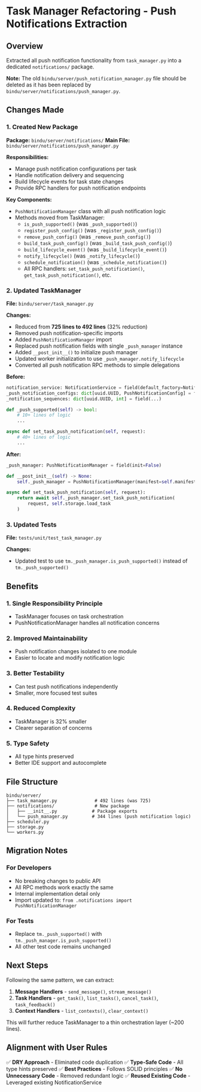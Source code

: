 # Task Manager Refactoring - Push Notifications Extraction

## Overview
Extracted all push notification functionality from `task_manager.py` into a dedicated `notifications/` package.

**Note:** The old `bindu/server/push_notification_manager.py` file should be deleted as it has been replaced by `bindu/server/notifications/push_manager.py`.

## Changes Made

### 1. Created New Package
**Package:** `bindu/server/notifications/`
**Main File:** `bindu/server/notifications/push_manager.py`

**Responsibilities:**
- Manage push notification configurations per task
- Handle notification delivery and sequencing
- Build lifecycle events for task state changes
- Provide RPC handlers for push notification endpoints

**Key Components:**
- `PushNotificationManager` class with all push notification logic
- Methods moved from TaskManager:
  - `is_push_supported()` (was `_push_supported()`)
  - `register_push_config()` (was `_register_push_config()`)
  - `remove_push_config()` (was `_remove_push_config()`)
  - `build_task_push_config()` (was `_build_task_push_config()`)
  - `build_lifecycle_event()` (was `_build_lifecycle_event()`)
  - `notify_lifecycle()` (was `_notify_lifecycle()`)
  - `schedule_notification()` (was `_schedule_notification()`)
  - All RPC handlers: `set_task_push_notification()`, `get_task_push_notification()`, etc.

### 2. Updated TaskManager
**File:** `bindu/server/task_manager.py`

**Changes:**
- Reduced from **725 lines to 492 lines** (32% reduction)
- Removed push notification-specific imports
- Added `PushNotificationManager` import
- Replaced push notification fields with single `_push_manager` instance
- Added `__post_init__()` to initialize push manager
- Updated worker initialization to use `_push_manager.notify_lifecycle`
- Converted all push notification RPC methods to simple delegations

**Before:**
```python
notification_service: NotificationService = field(default_factory=NotificationService)
_push_notification_configs: dict[uuid.UUID, PushNotificationConfig] = field(...)
_notification_sequences: dict[uuid.UUID, int] = field(...)

def _push_supported(self) -> bool:
    # 10+ lines of logic
    ...

async def set_task_push_notification(self, request):
    # 40+ lines of logic
    ...
```

**After:**
```python
_push_manager: PushNotificationManager = field(init=False)

def __post_init__(self) -> None:
    self._push_manager = PushNotificationManager(manifest=self.manifest)

async def set_task_push_notification(self, request):
    return await self._push_manager.set_task_push_notification(
        request, self.storage.load_task
    )
```

### 3. Updated Tests
**File:** `tests/unit/test_task_manager.py`

**Changes:**
- Updated test to use `tm._push_manager.is_push_supported()` instead of `tm._push_supported()`

## Benefits

### 1. **Single Responsibility Principle**
- TaskManager focuses on task orchestration
- PushNotificationManager handles all notification concerns

### 2. **Improved Maintainability**
- Push notification changes isolated to one module
- Easier to locate and modify notification logic

### 3. **Better Testability**
- Can test push notifications independently
- Smaller, more focused test suites

### 4. **Reduced Complexity**
- TaskManager is 32% smaller
- Clearer separation of concerns

### 5. **Type Safety**
- All type hints preserved
- Better IDE support and autocomplete

## File Structure

```
bindu/server/
├── task_manager.py              # 492 lines (was 725)
├── notifications/               # New package
│   ├── __init__.py             # Package exports
│   └── push_manager.py         # 344 lines (push notification logic)
├── scheduler.py
├── storage.py
└── workers.py
```

## Migration Notes

### For Developers
- No breaking changes to public API
- All RPC methods work exactly the same
- Internal implementation detail only
- Import updated to: `from .notifications import PushNotificationManager`

### For Tests
- Replace `tm._push_supported()` with `tm._push_manager.is_push_supported()`
- All other test code remains unchanged

## Next Steps

Following the same pattern, we can extract:
1. **Message Handlers** - `send_message()`, `stream_message()`
2. **Task Handlers** - `get_task()`, `list_tasks()`, `cancel_task()`, `task_feedback()`
3. **Context Handlers** - `list_contexts()`, `clear_context()`

This will further reduce TaskManager to a thin orchestration layer (~200 lines).

## Alignment with User Rules

✅ **DRY Approach** - Eliminated code duplication
✅ **Type-Safe Code** - All type hints preserved
✅ **Best Practices** - Follows SOLID principles
✅ **No Unnecessary Code** - Removed redundant logic
✅ **Reused Existing Code** - Leveraged existing NotificationService
